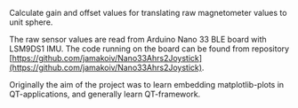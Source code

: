 Calculate gain and offset values for translating raw magnetometer values to unit sphere.

The raw sensor values are read from Arduino Nano 33 BLE board with LSM9DS1 IMU.
The code running on the board can be found from repository [https://github.com/jamakoiv/Nano33Ahrs2Joystick](https://github.com/jamakoiv/Nano33Ahrs2Joystick).

Originally the aim of the project was to learn embedding matplotlib-plots in QT-applications,
and generally learn QT-framework.
